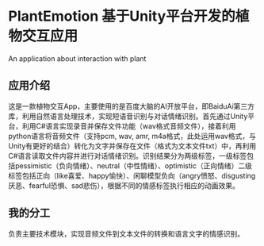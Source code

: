 # PlantEmotion 基于Unity平台开发的植物交互应用
An application about interaction with plant
## 应用介绍
这是一款植物交互App，主要使用的是百度大脑的AI开放平台，即BaiduAi第三方库，利用自然语言处理技术，实现短语音识别与对话情绪识别。首先通过Unity平台，利用C#语言实现录音并保存文件功能（wav格式音频文件），接着利用python语言将音频文件（支持pcm, wav, amr, m4a格式，此处运用wav格式，与Unity有更好的结合）转化为文字并保存在文件（格式为文本文件txt）中，再利用C#语言读取文件内容并进行对话情绪识别。识别结果分为两级标签，一级标签包括pessimistic（负向情绪）、neutral（中性情绪）、optimistic（正向情绪）二级标签包括正向（like喜爱、happy愉快）、闲聊模型负向（angry愤怒、disgusting厌恶、fearful恐惧、sad悲伤），根据不同的情感标签执行相应的动画效果。
## 我的分工
负责主要技术模块，实现音频文件到文本文件的转换和语言文字的情感识别。
